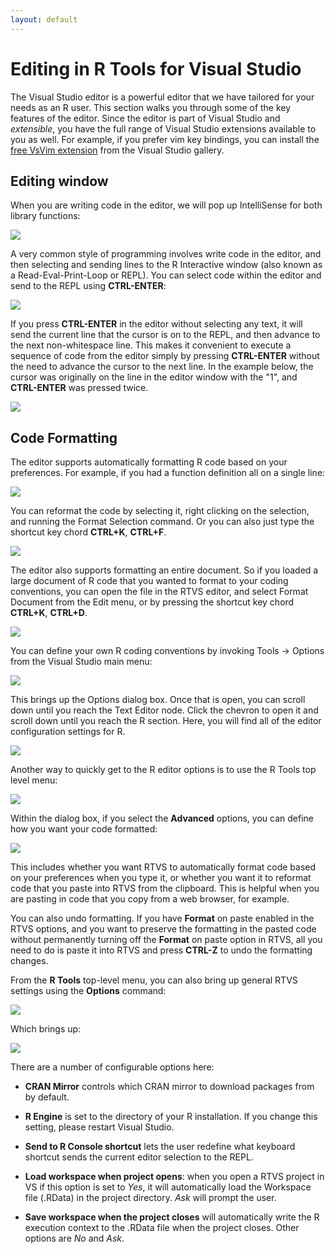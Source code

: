 ```yaml
---
layout: default
---
```


# Editing in R Tools for Visual Studio
 
The Visual Studio editor is a powerful editor that we have tailored for your
needs as an R user. This section walks you through some of the key features of
the editor. Since the editor is part of Visual Studio and *extensible*, you have
the full range of Visual Studio extensions available to you as well. For
example, if you prefer vim key bindings, you can install the [free VsVim
extension](https://visualstudiogallery.msdn.microsoft.com/59ca71b3-a4a3-46ca-8fe1-0e90e3f79329)
from the Visual Studio gallery.

## Editing window

When you are writing code in the editor, we will pop up IntelliSense for
both library functions: 
 
![](./media/RTVS-Editing-auto-completion.png)
 
A very common style of programming involves write code in the editor, and then
selecting and sending lines to the R Interactive window (also known as a
Read-Eval-Print-Loop or REPL). You can select code within the editor and send to
the REPL using **CTRL-ENTER**:
 
![](./media/RTVS-Editing-code-to-repl.png)
 
If you press **CTRL-ENTER** in the editor without selecting any text, it will
send the current line that the cursor is on to the REPL, and then advance to the
next non-whitespace line. This makes it convenient to execute a sequence of code
from the editor simply by pressing **CTRL-ENTER** without the need to advance
the cursor to the next line. In the example below, the cursor was originally on
the line in the editor window with the "1", and **CTRL-ENTER** was pressed
twice. 
 
![](./media/RTVS-Editing-code-to-repl-by-line.png) 
 
## Code Formatting

The editor supports automatically formatting R code based on your preferences.
For example, if you had a function definition all on a single line:
 
![](./media/RTVS-Editing-reformatting-example.png)

You can reformat the code by selecting it, right clicking on the selection, and
running the Format Selection command. Or you can also just type the shortcut key
chord **CTRL+K**, **CTRL+F**.
 
 ![](./media/RTVS-Editing-reformatting.png)
 
The editor also supports formatting an entire document. So if you loaded a large
document of R code that you wanted to format to your coding conventions, you can
open the file in the RTVS editor, and select Format Document from the Edit menu,
or by pressing the shortcut key chord **CTRL+K**, **CTRL+D**.
 
 ![](./media/RTVS-Editing-reformatting-document.png)
 
You can define your own R coding conventions by invoking Tools -> Options from
the Visual Studio main menu:
 
 ![](./media/RTVS-Editing-custom-code-conventions.png)

This brings up the Options dialog box. Once that is open, you can scroll down
until you reach the Text Editor node. Click the chevron to open it and scroll
down until you reach the R section. Here, you will find all of the editor
configuration settings for R. 
 
 ![](./media/RTVS-Editing-configuring.png)
 
Another way to quickly get to the R editor options is to use the R Tools top
level menu:
 
 ![](./media/RTVS-Editing-options.png)
 
Within the dialog box, if you select the **Advanced** options, you can define
how you want your code formatted:
 
 ![](./media/RTVS-Editing-advanced-options.png) 

This includes whether you want RTVS to automatically format code based on your
preferences when you type it, or whether you want it to reformat code that you
paste into RTVS from the clipboard. This is helpful when you are pasting in code
that you copy from a web browser, for example.
 
You can also undo formatting. If you have **Format** on paste enabled in the
RTVS options, and you want to preserve the formatting in the pasted code without
permanently turning off the **Format** on paste option in RTVS, all you need to
do is paste it into RTVS and press **CTRL-Z** to undo the formatting changes.
 
From the **R Tools** top-level menu, you can also bring up general RTVS settings
using the **Options** command:
 
  ![](./media/RTVS-Editing-rtvs-options.png)

Which brings up:
 
  ![](./media/RTVS-Editing-rtvs-options-dialog.png)

There are a number of configurable options here:

- **CRAN Mirror** controls which CRAN mirror to download packages from by default.

- **R Engine** is set to the directory of your R installation. If you change
  this setting, please restart Visual Studio.

- **Send to R Console shortcut** lets the user redefine what keyboard shortcut
sends the current editor selection to the REPL.

- **Load workspace when project opens**: when you open a RTVS project in VS if
this option is set to *Yes*, it will automatically load the Workspace file
(.RData) in the project directory. *Ask* will prompt the user.

- **Save workspace when the project closes** will automatically write the R
execution context to the .RData file when the project closes. Other options
are *No* and *Ask*.
